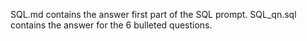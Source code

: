 SQL.md contains the answer first part of the SQL prompt. 
SQL_qn.sql contains the answer for the 6 bulleted questions.